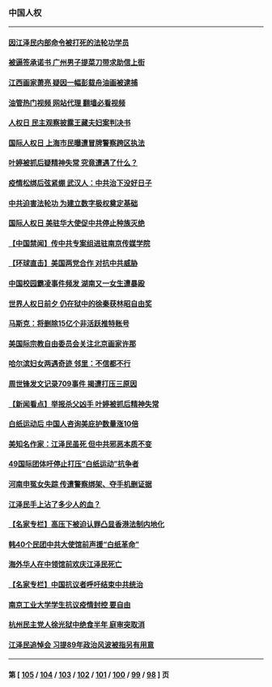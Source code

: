 ### 中国人权
---
#### [因江泽民内部命令被打死的法轮功学员](../../pages/ncid278/n13877409.md?12121245) 
#### [被逼签承诺书 广州男子提菜刀带求助信上街](../../pages/ncid278/n13882547.md?12121245) 
#### [江西画家萧亮 疑因一幅彭载舟油画被逮捕](../../pages/ncid278/n13882723.md?12121245) 
#### [油管热门视频 网站代理 翻墙必看视频](http://138.2.39.72:81/youtube.html?epic-marker?12121245)
#### [人权日 民主观察披露王藏夫妇案判决书](../../pages/ncid278/n13882517.md?12121245) 
#### [国际人权日 上海市民曝遭冒牌警察跨区执法](../../pages/ncid278/n13882447.md?12121245) 
#### [叶婷被抓后疑精神失常 究竟遭遇了什么？](../../pages/ncid278/n13882350.md?12121245) 
#### [疫情松绑后弦紧绷 武汉人：中共治下没好日子](../../pages/ncid278/n13882348.md?12121245) 
#### [中共迫害法轮功 为建立数字极权奠定基础](../../pages/ncid278/n13882266.md?12121245) 
#### [国际人权日 美驻华大使促中共停止种族灭绝](../../pages/ncid278/n13882332.md?12121245) 
#### [【中国禁闻】传中共专案组进驻南京传媒学院](../../pages/ncid278/n13882283.md?12121245) 
#### [【环球直击】美国两党合作 对抗中共威胁](../../pages/ncid278/n13882284.md?12121245) 
#### [中国校园霸凌事件频发 湖南又一女生遭暴殴](../../pages/ncid278/n13882168.md?12121245) 
#### [世界人权日前夕 仍在狱中的徐秦获林昭自由奖](../../pages/ncid278/n13881950.md?12121245) 
#### [马斯克：将删除15亿个非活跃推特账号](../../pages/ncid278/n13882046.md?12121245) 
#### [美国际宗教自由委员会关注北京画家许那](../../pages/ncid278/n13881819.md?12121245) 
#### [哈尔滨妇女两遇奇迹 邻里：不信都不行](../../pages/ncid278/n13878017.md?12121245) 
#### [周世锋发文记录709事件 揭遭打压三原因](../../pages/ncid278/n13881308.md?12121245) 
#### [【新闻看点】举报杀父凶手 叶婷被抓后精神失常](../../pages/ncid278/n13881223.md?12121245) 
#### [白纸运动后 中国人咨询美庇护数量涨10倍](../../pages/ncid278/n13881172.md?12121245) 
#### [美知名作家：江泽民虽死 但中共邪恶本质不变](../../pages/ncid278/n13877684.md?12121245) 
#### [49国际团体吁停止打压“白纸运动”抗争者](../../pages/ncid278/n13880790.md?12121245) 
#### [河南申冤女失踪 传遭警察绑架、夺手机删证据](../../pages/ncid278/n13880211.md?12121245) 
#### [江泽民手上沾了多少人的血？](../../pages/ncid278/n13880318.md?12121245) 
#### [【名家专栏】高压下被迫认罪凸显香港法制内地化](../../pages/ncid278/n13880257.md?12121245) 
#### [韩40个民团中共大使馆前声援“白纸革命”](../../pages/ncid278/n13880175.md?12121245) 
#### [海外华人在中领馆前欢庆江泽民死亡](../../pages/ncid278/n13880142.md?12121245) 
#### [【名家专栏】中国抗议者呼吁结束中共统治](../../pages/ncid278/n13879549.md?12121245) 
#### [南京工业大学学生抗议疫情封控 要自由](../../pages/ncid278/n13879496.md?12121245) 
#### [杭州民主党人徐光狱中绝食半年 庭审突取消](../../pages/ncid278/n13879440.md?12121245) 
#### [江泽民追悼会 习提89年政治风波被指另有用意](../../pages/ncid278/n13879438.md?12121245) 

---
#### 第 [ [105](./105.md?12121245) / [104](./104.md?12121245) / [103](./103.md?12121245) / [102](./102.md?12121245) / [101](./101.md?12121245) / [100](./100.md?12121245) / [99](./99.md?12121245) / [98](./98.md?12121245) ] 页

